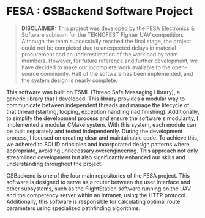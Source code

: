 # FESA : GSBackend Software Project
> **DISCLAIMER:** This project was developed by the FESA Electronics & Software subteam for the TEKNOFEST Fighter UAV competition. Although the team successfully reached the final stage, 
the project could not be completed due to unexpected delays in material procurement and an underestimation of the workload by team members. However, for future reference and further 
development, we have decided to make our incomplete work available to the open-source community. Half of the software has been implemented, and the system design is nearly complete.

This software was built on TSML (Thread Safe Messaging Library), a generic library that I developed. This library provides a modular way to communicate between independent threads and 
manage the lifecycle of that thread (starting, looping, exception handling nad finishing). Additionally, to simplify the development process and ensure the software's modularity, I implemented a modular CMake system. With this system, each module can be built separately 
and tested independently. During the development process, I focused on creating clear and maintainable code. To achieve this, we adhered to SOLID principles and incorporated design patterns where appropriate, 
avoiding unnecessary overengineering. This approach not only streamlined development but also significantly enhanced our skills and understanding throughout the project.

GSBackend is one of the four main repositories of the FESA project. This software is designed to serve as a router between the user interface and other subsystems, such as the 
FlightStation software running on the UAV and the competency server within an intranet, using the HTTP protocol. Additionally, this software is responsible for calculating 
optimal route parameters using specialized pathfinding algorithms.

